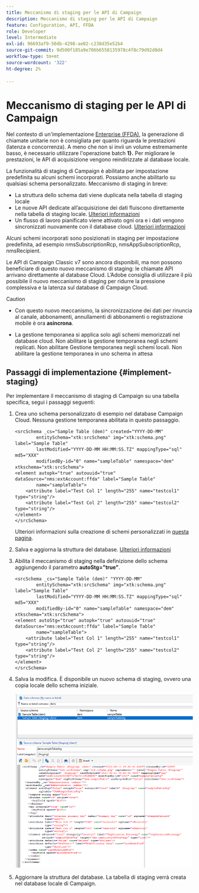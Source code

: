 ```yaml
---
title: Meccanismo di staging per le API di Campaign
description: Meccanismo di staging per le API di Campaign
feature: Configuration, API, FFDA
role: Developer
level: Intermediate
exl-id: 96693af9-50db-4298-ae02-c238d35e52b4
source-git-commit: 9d500f185a9e706b6558135978c4f8c79d92d0d4
workflow-type: tm+mt
source-wordcount: '322'
ht-degree: 2%

---
```


# Meccanismo di staging per le API di Campaign

Nel contesto di un&#39;implementazione [Enterprise (FFDA)](enterprise-deployment.md), la generazione di chiamate unitarie non è consigliata per quanto riguarda le prestazioni (latenza e concorrenza). A meno che non si invii un volume estremamente basso, è necessario utilizzare l&#39;operazione batch **1}.** Per migliorare le prestazioni, le API di acquisizione vengono reindirizzate al database locale.

La funzionalità di staging di Campaign è abilitata per impostazione predefinita su alcuni schemi incorporati. Possiamo anche abilitarlo su qualsiasi schema personalizzato. Meccanismo di staging in breve:

* La struttura dello schema dati viene duplicata nella tabella di staging locale
* Le nuove API dedicate all’acquisizione dei dati fluiscono direttamente nella tabella di staging locale. [Ulteriori informazioni](new-apis.md)
* Un flusso di lavoro pianificato viene attivato ogni ora e i dati vengono sincronizzati nuovamente con il database cloud. [Ulteriori informazioni](replication.md)

Alcuni schemi incorporati sono posizionati in staging per impostazione predefinita, ad esempio nmsSubscriptionRcp, nmsAppSubscriptionRcp, nmsRecipient.

Le API di Campaign Classic v7 sono ancora disponibili, ma non possono beneficiare di questo nuovo meccanismo di staging: le chiamate API arrivano direttamente al database Cloud. L’Adobe consiglia di utilizzare il più possibile il nuovo meccanismo di staging per ridurre la pressione complessiva e la latenza sul database di Campaign Cloud.

>[!CAUTION]
>
>* Con questo nuovo meccanismo, la sincronizzazione dei dati per rinuncia al canale, abbonamenti, annullamenti di abbonamenti o registrazione mobile è ora **asincrona**.
>
>* La gestione temporanea si applica solo agli schemi memorizzati nel database cloud. Non abilitare la gestione temporanea negli schemi replicati. Non abilitare Gestione temporanea negli schemi locali. Non abilitare la gestione temporanea in uno schema in attesa
>

## Passaggi di implementazione {#implement-staging}

Per implementare il meccanismo di staging di Campaign su una tabella specifica, segui i passaggi seguenti:

1. Crea uno schema personalizzato di esempio nel database Campaign Cloud. Nessuna gestione temporanea abilitata in questo passaggio.

   ```
   <srcSchema _cs="Sample Table (dem)" created="YYYY-DD-MM"
           entitySchema="xtk:srcSchema" img="xtk:schema.png" label="Sample Table"
           lastModified="YYYY-DD-MM HH:MM:SS.TZ" mappingType="sql" md5="XXX"
           modifiedBy-id="0" name="sampleTable" namespace="dem" xtkschema="xtk:srcSchema">
   <element autopk="true" autouuid="true" dataSource="nms:extAccount:ffda" label="Sample Table"
           name="sampleTable">
       <attribute label="Test Col 1" length="255" name="testcol1" type="string"/>
       <attribute label="Test Col 2" length="255" name="testcol2" type="string"/>
   </element>
   </srcSchema>
   ```

   Ulteriori informazioni sulla creazione di schemi personalizzati in [questa pagina](../dev/create-schema.md).

1. Salva e aggiorna la struttura del database.  [Ulteriori informazioni](../dev/update-database-structure.md)

1. Abilita il meccanismo di staging nella definizione dello schema aggiungendo il parametro **autoStg=&quot;true&quot;**.

   ```
   <srcSchema _cs="Sample Table (dem)" "YYYY-DD-MM"
           entitySchema="xtk:srcSchema" img="xtk:schema.png" label="Sample Table"
           lastModified="YYYY-DD-MM HH:MM:SS.TZ" mappingType="sql" md5="XXX"
           modifiedBy-id="0" name="sampleTable" namespace="dem" xtkschema="xtk:srcSchema">
   <element autoStg="true" autopk="true" autouuid="true" dataSource="nms:extAccount:ffda" label="Sample Table"
           name="sampleTable">
       <attribute label="Test Col 1" length="255" name="testcol1" type="string"/>
       <attribute label="Test Col 2" length="255" name="testcol2" type="string"/>
   </element>
   </srcSchema>
   ```

1. Salva la modifica. È disponibile un nuovo schema di staging, ovvero una copia locale dello schema iniziale.

   ![](assets/staging-mechanism.png)

1. Aggiornare la struttura del database. La tabella di staging verrà creata nel database locale di Campaign.
